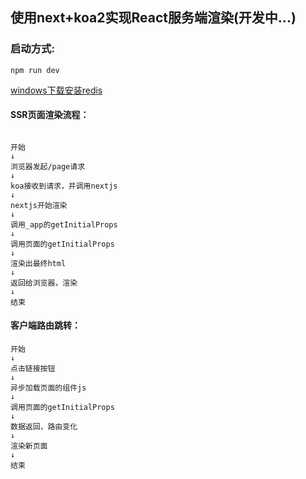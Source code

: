 ## 使用next+koa2实现React服务端渲染(开发中...)

### 启动方式:

```
npm run dev
```

[windows下载安装redis](https://github.com/microsoftarchive/redis/releases)



#### SSR页面渲染流程：

```

开始
↓
浏览器发起/page请求
↓
koa接收到请求，并调用nextjs
↓
nextjs开始渲染
↓
调用_app的getInitialProps
↓
调用页面的getInitialProps
↓
渲染出最终html
↓
返回给浏览器，渲染
↓
结束
```

#### 客户端路由跳转：

```
开始
↓
点击链接按钮
↓
异步加载页面的组件js
↓
调用页面的getInitialProps
↓
数据返回，路由变化
↓
渲染新页面
↓
结束
```
